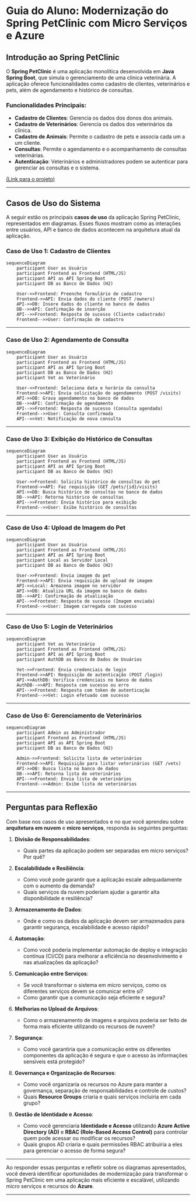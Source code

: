 # Guia do Aluno: Modernização do Spring PetClinic com Micro Serviços e Azure

## Introdução ao Spring PetClinic

O **Spring PetClinic** é uma aplicação monolítica desenvolvida em **Java Spring Boot**, que simula o gerenciamento de uma clínica veterinária. A aplicação oferece funcionalidades como cadastro de clientes, veterinários e pets, além de agendamento e histórico de consultas.

### Funcionalidades Principais:
- **Cadastro de Clientes**: Gerencia os dados dos donos dos animais.
- **Cadastro de Veterinários**: Gerencia os dados dos veterinários da clínica.
- **Cadastro de Animais**: Permite o cadastro de pets e associa cada um a um cliente.
- **Consultas**: Permite o agendamento e o acompanhamento de consultas veterinárias.
- **Autenticação**: Veterinários e administradores podem se autenticar para gerenciar as consultas e o sistema.

[(Link para o projeto)](https://github.com/spring-projects/spring-petclinic)

---

## Casos de Uso do Sistema

A seguir estão os principais **casos de uso** da aplicação Spring PetClinic, representados em diagramas. Esses fluxos mostram como as interações entre usuários, API e banco de dados acontecem na arquitetura atual da aplicação.

### Caso de Uso 1: Cadastro de Clientes

```mermaid
sequenceDiagram
    participant User as Usuário
    participant Frontend as Frontend (HTML/JS)
    participant API as API Spring Boot
    participant DB as Banco de Dados (H2)

    User->>Frontend: Preenche formulário de cadastro
    Frontend->>API: Envia dados do cliente (POST /owners)
    API->>DB: Insere dados do cliente no banco de dados
    DB-->>API: Confirmação de inserção
    API-->>Frontend: Resposta de sucesso (Cliente cadastrado)
    Frontend-->>User: Confirmação de cadastro
```

---

### Caso de Uso 2: Agendamento de Consulta

```mermaid
sequenceDiagram
    participant User as Usuário
    participant Frontend as Frontend (HTML/JS)
    participant API as API Spring Boot
    participant DB as Banco de Dados (H2)
    participant Vet as Veterinário

    User->>Frontend: Seleciona data e horário da consulta
    Frontend->>API: Envia solicitação de agendamento (POST /visits)
    API->>DB: Grava agendamento no banco de dados
    DB-->>API: Confirmação de agendamento
    API-->>Frontend: Resposta de sucesso (Consulta agendada)
    Frontend-->>User: Consulta confirmada
    API-->>Vet: Notificação de nova consulta
```

---

### Caso de Uso 3: Exibição do Histórico de Consultas

```mermaid
sequenceDiagram
    participant User as Usuário
    participant Frontend as Frontend (HTML/JS)
    participant API as API Spring Boot
    participant DB as Banco de Dados (H2)

    User->>Frontend: Solicita histórico de consultas do pet
    Frontend->>API: Faz requisição (GET /pets/{id}/visits)
    API->>DB: Busca histórico de consultas no banco de dados
    DB-->>API: Retorna histórico de consultas
    API-->>Frontend: Envia histórico para exibição
    Frontend-->>User: Exibe histórico de consultas
```

---

### Caso de Uso 4: Upload de Imagem do Pet

```mermaid
sequenceDiagram
    participant User as Usuário
    participant Frontend as Frontend (HTML/JS)
    participant API as API Spring Boot
    participant Local as Servidor Local
    participant DB as Banco de Dados (H2)

    User->>Frontend: Envia imagem do pet
    Frontend->>API: Envia requisição de upload de imagem
    API->>Local: Armazena imagem no servidor
    API->>DB: Atualiza URL da imagem no banco de dados
    DB-->>API: Confirmação de atualização
    API-->>Frontend: Resposta de sucesso (Imagem enviada)
    Frontend-->>User: Imagem carregada com sucesso
```

---

### Caso de Uso 5: Login de Veterinários

```mermaid
sequenceDiagram
    participant Vet as Veterinário
    participant Frontend as Frontend (HTML/JS)
    participant API as API Spring Boot
    participant AuthDB as Banco de Dados de Usuários

    Vet->>Frontend: Envia credenciais de login
    Frontend->>API: Requisição de autenticação (POST /login)
    API->>AuthDB: Verifica credenciais no banco de dados
    AuthDB-->>API: Resposta com sucesso ou erro
    API-->>Frontend: Resposta com token de autenticação
    Frontend-->>Vet: Login efetuado com sucesso
```

---

### Caso de Uso 6: Gerenciamento de Veterinários

```mermaid
sequenceDiagram
    participant Admin as Administrador
    participant Frontend as Frontend (HTML/JS)
    participant API as API Spring Boot
    participant DB as Banco de Dados (H2)

    Admin->>Frontend: Solicita lista de veterinários
    Frontend->>API: Requisição para listar veterinários (GET /vets)
    API->>DB: Busca lista no banco de dados
    DB-->>API: Retorna lista de veterinários
    API-->>Frontend: Envia lista de veterinários
    Frontend-->>Admin: Exibe lista de veterinários
```

---

## Perguntas para Reflexão

Com base nos casos de uso apresentados e no que você aprendeu sobre **arquitetura em nuvem** e **micro serviços**, responda às seguintes perguntas:

1. **Divisão de Responsabilidades**:
   - Quais partes da aplicação podem ser separadas em micro serviços? Por quê?

2. **Escalabilidade e Resiliência**:
   - Como você pode garantir que a aplicação escale adequadamente com o aumento da demanda?
   - Quais serviços da nuvem poderiam ajudar a garantir alta disponibilidade e resiliência?

3. **Armazenamento de Dados**:
   - Onde e como os dados da aplicação devem ser armazenados para garantir segurança, escalabilidade e acesso rápido?

4. **Automação**:
   - Como você poderia implementar automação de deploy e integração contínua (CI/CD) para melhorar a eficiência no desenvolvimento e nas atualizações da aplicação?

5. **Comunicação entre Serviços**:
   - Se você transformar o sistema em micro serviços, como os diferentes serviços devem se comunicar entre si?
   - Como garantir que a comunicação seja eficiente e segura?

6. **Melhorias no Upload de Arquivos**:
   - Como o armazenamento de imagens e arquivos poderia ser feito de forma mais eficiente utilizando os recursos de nuvem?

7. **Segurança**:
   - Como você garantiria que a comunicação entre os diferentes componentes da aplicação é segura e que o acesso às informações sensíveis está protegido?

8. **Governança e Organização de Recursos**:
   - Como você organizaria os recursos no Azure para manter a governança, separação de responsabilidades e controle de custos?
   - Quais **Resource Groups** criaria e quais serviços incluiria em cada grupo?

9. **Gestão de Identidade e Acesso**:
   - Como você gerenciaria **Identidade e Acesso** utilizando **Azure Active Directory (AD)** e **RBAC (Role-Based Access Control)** para controlar quem pode acessar ou modificar os recursos?
   - Quais grupos AD criaria e quais permissões RBAC atribuiria a eles para gerenciar o acesso de forma segura?

---

Ao responder essas perguntas e refletir sobre os diagramas apresentados, você deverá identificar oportunidades de modernização para transformar o Spring PetClinic em uma aplicação mais eficiente e escalável, utilizando micro serviços e recursos do **Azure**.

---
